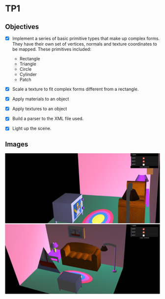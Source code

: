 # TP1

## Objectives

- [X] Implement a series of basic primitive types that make up complex forms. They have their own set of vertices, normals and texture coordinates to be mapped. These primitives included: 
  - Rectangle
  - Triangle
  - Circle
  - Cylinder
  - Patch
- [X] Scale a texture to fit complex forms different from a rectangle.
- [X] Apply materials to an object
- [X] Apply textures to an object
- [X] Build a parser to the XML file used.
- [X] Light up the scene.


## Images
![alt text](https://github.com/Marko50/FEUP-LAIG/blob/master/TP1/Selec%C3%A7%C3%A3o_001.png)
![alt text](https://github.com/Marko50/FEUP-LAIG/blob/master/TP1/Selec%C3%A7%C3%A3o_002.png)
